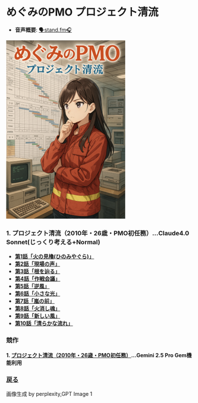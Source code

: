 # めぐみのPMO プロジェクト清流

- **音声概要**: [🗣️stand.fm🎧](https://stand.fm/episodes/6845a04e1a61bdbaaddf60b1)

 <img width="320" alt="表紙" src="https://github.com/t2k2pp/PMO_Megumi/blob/main/01_project_seiryu/プロジェクト清流.png">

### 1. プロジェクト清流（2010年・26歳・PMO初任務）...Claude4.0 Sonnet(じっくり考える+Normal)
- **[第1話「火の見櫓(ひのみやぐら)」](https://github.com/t2k2pp/PMO_Megumi/blob/main/01_project_seiryu/seiryu_episode_01.md)**
- **[第2話「現場の声」](https://github.com/t2k2pp/PMO_Megumi/blob/main/01_project_seiryu/seiryu_episode_02.md)**
- **[第3話「根を辿る」](https://github.com/t2k2pp/PMO_Megumi/blob/main/01_project_seiryu/seiryu_episode_03.md)**
- **[第4話「作戦会議」](https://github.com/t2k2pp/PMO_Megumi/blob/main/01_project_seiryu/seiryu_episode_04.md)**
- **[第5話「逆風」](https://github.com/t2k2pp/PMO_Megumi/blob/main/01_project_seiryu/seiryu_episode_05.md)**
- **[第6話「小さな光」](https://github.com/t2k2pp/PMO_Megumi/blob/main/01_project_seiryu/seiryu_episode_06.md)**
- **[第7話「嵐の前」](https://github.com/t2k2pp/PMO_Megumi/blob/main/01_project_seiryu/seiryu_episode_07.md)**
- **[第8話「火消し魂」](https://github.com/t2k2pp/PMO_Megumi/blob/main/01_project_seiryu/seiryu_episode_08.md)**
- **[第9話「新しい風」](https://github.com/t2k2pp/PMO_Megumi/blob/main/01_project_seiryu/seiryu_episode_09.md)**
- **[第10話「清らかな流れ」](https://github.com/t2k2pp/PMO_Megumi/blob/main/01_project_seiryu/seiryu_episode_10.md)**


### 競作

#### 1. [プロジェクト清流（2010年・26歳・PMO初任務）](https://github.com/t2k2pp/PMO_Megumi/blob/main/01_project_seiryu/Project%20Seiryu%20by%20Gemini.md)...Gemini 2.5 Pro Gem機能利用

### [戻る](https://github.com/t2k2pp/PMO_Megumi)

画像生成 by perplexity,GPT Image 1
